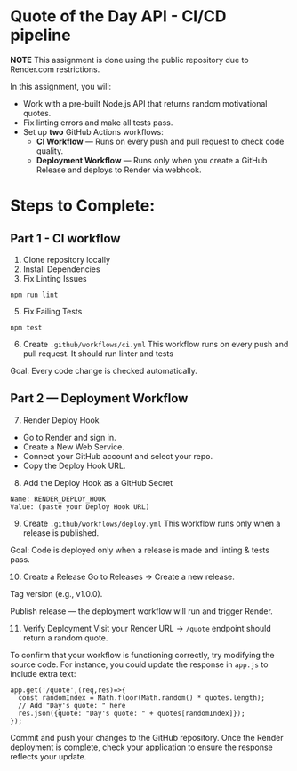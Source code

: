 # Quote of the Day API - CI/CD pipeline

**NOTE** This assignment is done using the public repository due to Render.com restrictions.

In this assignment, you will:
- Work with a pre-built Node.js API that returns random motivational quotes.
- Fix linting errors and make all tests pass.
- Set up **two** GitHub Actions workflows:
   - **CI Workflow** — Runs on every push and pull request to check code quality.
   - **Deployment Workflow** — Runs only when you create a GitHub Release and deploys to Render via webhook.

# Steps to Complete:

## Part 1 - CI workflow
1. Clone repository locally
3. Install Dependencies
4. Fix Linting Issues
```
npm run lint
```
5. Fix Failing Tests
```
npm test
```

6. Create `.github/workflows/ci.yml`
This workflow runs on every push and pull request. It should run linter and tests

Goal: Every code change is checked automatically.

## Part 2 — Deployment Workflow
7. Render Deploy Hook
- Go to Render and sign in.
- Create a New Web Service.
- Connect your GitHub account and select your  repo.
- Copy the Deploy Hook URL.

8. Add the Deploy Hook as a GitHub Secret 
```
Name: RENDER_DEPLOY_HOOK
Value: (paste your Deploy Hook URL)
```

9. Create `.github/workflows/deploy.yml`
This workflow runs only when a release is published.

Goal: Code is deployed only when a release is made and linting & tests pass.

10. Create a Release
Go to Releases → Create a new release.

Tag version (e.g., v1.0.0).

Publish release — the deployment workflow will run and trigger Render.

11. Verify Deployment
Visit your Render URL → `/quote` endpoint should return a random quote.

To confirm that your workflow is functioning correctly, try modifying the source code. For instance, you could update the response in `app.js` to include extra text:
```
app.get('/quote',(req,res)=>{
  const randomIndex = Math.floor(Math.random() * quotes.length);
  // Add "Day's quote: " here
  res.json({quote: "Day's quote: " + quotes[randomIndex]});
});
```
Commit and push your changes to the GitHub repository. Once the Render deployment is complete, check your application to ensure the response reflects your update.
